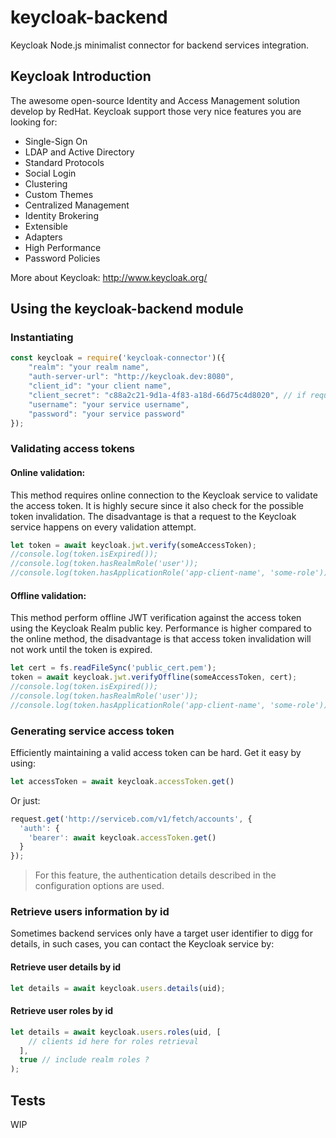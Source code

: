 # keycloak-backend
Keycloak Node.js minimalist connector for backend services integration. 

## Keycloak Introduction
The awesome open-source Identity and Access Management solution develop by RedHat.
Keycloak support those very nice features you are looking for:
- Single-Sign On
- LDAP and Active Directory
- Standard Protocols
- Social Login
- Clustering
- Custom Themes
- Centralized Management
- Identity Brokering
- Extensible
- Adapters
- High Performance
- Password Policies

More about Keycloak: http://www.keycloak.org/

## Using the keycloak-backend module
### Instantiating
```js
const keycloak = require('keycloak-connector')({
    "realm": "your realm name",
    "auth-server-url": "http://keycloak.dev:8080",
    "client_id": "your client name",
    "client_secret": "c88a2c21-9d1a-4f83-a18d-66d75c4d8020", // if required
    "username": "your service username",
    "password": "your service password"
});
```

### Validating access tokens
#### Online validation:
This method requires online connection to the Keycloak service to validate the access token. It is highly secure since it also check for the possible token invalidation. The disadvantage is that a request to the Keycloak service happens on every validation attempt.
```js
let token = await keycloak.jwt.verify(someAccessToken);
//console.log(token.isExpired());
//console.log(token.hasRealmRole('user'));
//console.log(token.hasApplicationRole('app-client-name', 'some-role'));
```

#### Offline validation:
This method perform offline JWT verification against the access token using the Keycloak Realm public key. Performance is higher compared to the online method, the disadvantage is that access token invalidation will not work until the token is expired.
```js
let cert = fs.readFileSync('public_cert.pem');
token = await keycloak.jwt.verifyOffline(someAccessToken, cert);
//console.log(token.isExpired());
//console.log(token.hasRealmRole('user'));
//console.log(token.hasApplicationRole('app-client-name', 'some-role'));
```

### Generating service access token
Efficiently maintaining a valid access token can be hard. Get it easy by using:
```js
let accessToken = await keycloak.accessToken.get()
```
Or just:
```js
request.get('http://serviceb.com/v1/fetch/accounts', {
  'auth': {
    'bearer': await keycloak.accessToken.get()
  }
});
```
> For this feature, the authentication details described in the configuration options are used.

### Retrieve users information by id
Sometimes backend services only have a target user identifier to digg for details, in such cases, you can contact the Keycloak service by:

#### Retrieve user details by id
```js
let details = await keycloak.users.details(uid);
```

#### Retrieve user roles by id
```js
let details = await keycloak.users.roles(uid, [
    // clients id here for roles retrieval
  ], 
  true // include realm roles ?
);
```

## Tests
WIP